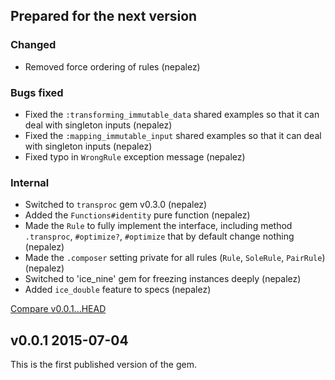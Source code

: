 ## Prepared for the next version

### Changed

* Removed force ordering of rules (nepalez)

### Bugs fixed

* Fixed the `:transforming_immutable_data` shared examples so that it can deal with singleton inputs (nepalez)
* Fixed the `:mapping_immutable_input` shared examples so that it can deal with singleton inputs (nepalez)
* Fixed typo in `WrongRule` exception message (nepalez)

### Internal

* Switched to `transproc` gem v0.3.0 (nepalez)
* Added the `Functions#identity` pure function (nepalez)
* Made the `Rule` to fully implement the interface, including method `.transproc`, `#optimize?`, `#optimize` that by default change nothing (nepalez)
* Made the `.composer` setting private for all rules (`Rule`, `SoleRule`, `PairRule`) (nepalez)
* Switched to 'ice_nine' gem for freezing instances deeply (nepalez)
* Added `ice_double` feature to specs (nepalez)

[Compare v0.0.1...HEAD](https://github.com/nepalez/abstract_mapper/compare/v0.0.1...HEAD)

## v0.0.1 2015-07-04

This is the first published version of the gem.
